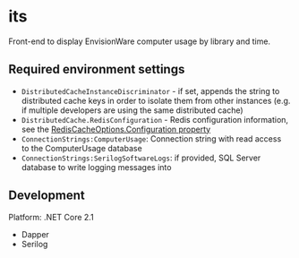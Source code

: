 # its

Front-end to display EnvisionWare computer usage by library and time.

## Required environment settings

- `DistributedCacheInstanceDiscriminator` - if set, appends the string to distributed cache keys in order to isolate them from other instances (e.g. if multiple developers are using the same distributed cache)
- `DistributedCache.RedisConfiguration` - Redis configuration information, see the [RedisCacheOptions.Configuration property](https://docs.microsoft.com/en-us/dotnet/api/microsoft.extensions.caching.redis.rediscacheoptions.configuration)
- `ConnectionStrings:ComputerUsage`: Connection string with read access to the ComputerUsage database
- `ConnectionStrings:SerilogSoftwareLogs`: if provided, SQL Server database to write logging messages into

## Development

Platform: .NET Core 2.1

- Dapper
- Serilog
